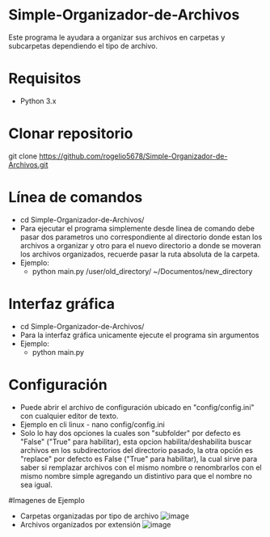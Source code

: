 # Simple-Organizador-de-Archivos
  Este programa le ayudara a organizar sus archivos en carpetas y subcarpetas dependiendo el tipo de archivo.

# Requisitos
   * Python 3.x
   
# Clonar repositorio 
  git clone https://github.com/rogelio5678/Simple-Organizador-de-Archivos.git

# Línea de comandos 
  * cd Simple-Organizador-de-Archivos/
  * Para ejecutar el programa simplemente desde linea de comando debe pasar dos parametros uno correspondiente al directorio donde estan los archivos a organizar y otro para el nuevo directorio a donde se moveran los archivos organizados, recuerde pasar la ruta absoluta de la carpeta.
* Ejemplo:
     - python main.py /user/old_directory/ ~/Documentos/new_directory
# Interfaz gráfica
  * cd Simple-Organizador-de-Archivos/
  * Para la interfaz gráfica unicamente ejecute el programa sin argumentos
  * Ejemplo:
    - python main.py
   
# Configuración
  * Puede abrir el archivo de configuración ubicado en "config/config.ini" con cualquier editor de texto.
  *  Ejemplo en cli linux
    - nano config/config.ini
  * Solo lo hay dos opciones la cuales son "subfolder" por defecto es "False" ("True" para habilitar), esta opcion habilita/deshabilita buscar archivos en los subdirectorios del directorio pasado, la otra opción es "replace" por defecto es False ("True" para habilitar), la cual sirve para saber si remplazar archivos con el mismo nombre o renombrarlos con el mismo nombre simple agregando un distintivo para que el nombre no sea igual.

#Imagenes de Ejemplo
  * Carpetas organizadas por tipo de archivo 
![image](https://github.com/rogelio5678/Simple-Organizador-de-Archivos/assets/99551747/a02ae5ca-c005-4c25-af61-8075bbaaa263)
  * Archivos organizados por extensión
    ![image](https://github.com/rogelio5678/Simple-Organizador-de-Archivos/assets/99551747/d045781b-901b-4eb1-b812-4ce868a6575b)


  


